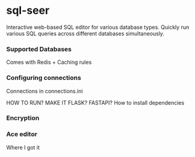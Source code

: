 # sql-seer
Interactive web-based SQL editor for various database types. Quickly run various SQL queries across different databases simultaneously.


### Supported Databases



Comes with Redis + Caching rules


### Configuring connections
Connections in connections.ini


HOW TO RUN? MAKE IT FLASK? FASTAPI?
How to install dependencies

### Encryption



### Ace editor
Where I got it

